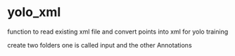 # yolo_xml
function to read existing xml file and convert points into xml for yolo training 


create two folders one is called input and the other Annotations
